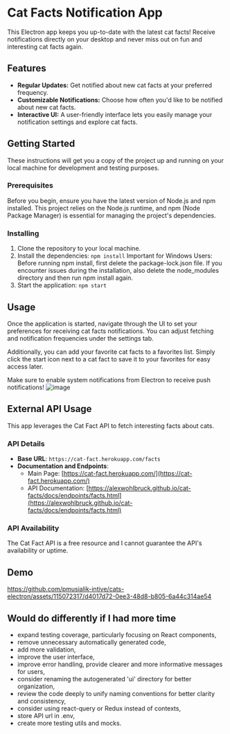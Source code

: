 # Cat Facts Notification App

This Electron app keeps you up-to-date with the latest cat facts! Receive notifications directly on your desktop and never miss out on fun and interesting cat facts again.

## Features

- **Regular Updates:** Get notified about new cat facts at your preferred frequency.
- **Customizable Notifications:** Choose how often you'd like to be notified about new cat facts.
- **Interactive UI:** A user-friendly interface lets you easily manage your notification settings and explore cat facts.

## Getting Started

These instructions will get you a copy of the project up and running on your local machine for development and testing purposes.

### Prerequisites

Before you begin, ensure you have the latest version of Node.js and npm installed. This project relies on the Node.js runtime, and npm (Node Package Manager) is essential for managing the project's dependencies.

### Installing

1. Clone the repository to your local machine.
2. Install the dependencies:
   `npm install`
   Important for Windows Users: Before running npm install, first delete the package-lock.json file. If you encounter issues during the installation, also delete the node_modules directory and then run npm install again.
3. Start the application:
   `npm start`

## Usage

Once the application is started, navigate through the UI to set your preferences for receiving cat facts notifications. You can adjust fetching and notification frequencies under the settings tab.

Additionally, you can add your favorite cat facts to a favorites list. Simply click the start icon next to a cat fact to save it to your favorites for easy access later.

Make sure to enable system notifications from Electron to receive push notifications!
![image](https://github.com/pmusialik-intive/cats-electron/assets/115072317/58fa0197-5b45-444e-9165-b469aef4d6c2)

## External API Usage

This app leverages the Cat Fact API to fetch interesting facts about cats.

### API Details

- **Base URL**: `https://cat-fact.herokuapp.com/facts`
- **Documentation and Endpoints**:
  - Main Page: [https://cat-fact.herokuapp.com/](https://cat-fact.herokuapp.com/)
  - API Documentation: [https://alexwohlbruck.github.io/cat-facts/docs/endpoints/facts.html](https://alexwohlbruck.github.io/cat-facts/docs/endpoints/facts.html)

### API Availability

The Cat Fact API is a free resource and I cannot guarantee the API's availability or uptime.

## Demo

https://github.com/pmusialik-intive/cats-electron/assets/115072317/d4017d72-0ee3-48d8-b805-6a44c314ae54

## Would do differently if I had more time

- expand testing coverage, particularly focusing on React components,
- remove unnecessary automatically generated code,
- add more validation,
- improve the user interface,
- improve error handling, provide clearer and more informative messages for users,
- consider renaming the autogenerated 'ui' directory for better organization,
- review the code deeply to unify naming conventions for better clarity and consistency,
- consider using react-query or Redux instead of contexts,
- store API url in .env,
- create more testing utils and mocks.
